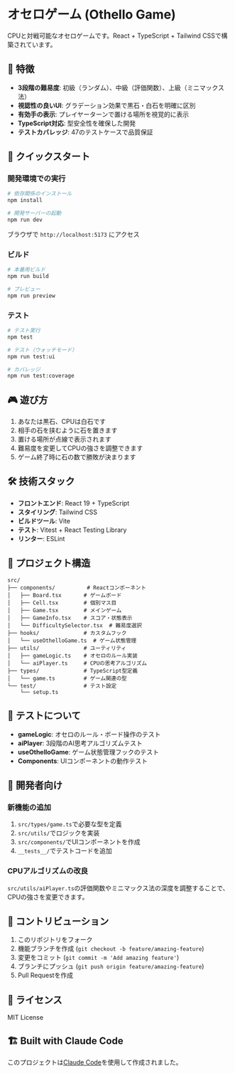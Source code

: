 # オセロゲーム (Othello Game)

CPUと対戦可能なオセロゲームです。React + TypeScript + Tailwind CSSで構築されています。

## 🎯 特徴

- **3段階の難易度**: 初級（ランダム）、中級（評価関数）、上級（ミニマックス法）
- **視認性の良いUI**: グラデーション効果で黒石・白石を明確に区別
- **有効手の表示**: プレイヤーターンで置ける場所を視覚的に表示
- **TypeScript対応**: 型安全性を確保した開発
- **テストカバレッジ**: 47のテストケースで品質保証

## 🚀 クイックスタート

### 開発環境での実行

```bash
# 依存関係のインストール
npm install

# 開発サーバーの起動
npm run dev
```

ブラウザで `http://localhost:5173` にアクセス

### ビルド

```bash
# 本番用ビルド
npm run build

# プレビュー
npm run preview
```

### テスト

```bash
# テスト実行
npm test

# テスト（ウォッチモード）
npm run test:ui

# カバレッジ
npm run test:coverage
```

## 🎮 遊び方

1. あなたは黒石、CPUは白石です
2. 相手の石を挟むように石を置きます
3. 置ける場所が点線で表示されます
4. 難易度を変更してCPUの強さを調整できます
5. ゲーム終了時に石の数で勝敗が決まります

## 🛠 技術スタック

- **フロントエンド**: React 19 + TypeScript
- **スタイリング**: Tailwind CSS
- **ビルドツール**: Vite
- **テスト**: Vitest + React Testing Library
- **リンター**: ESLint

## 📁 プロジェクト構造

```
src/
├── components/          # Reactコンポーネント
│   ├── Board.tsx       # ゲームボード
│   ├── Cell.tsx        # 個別マス目
│   ├── Game.tsx        # メインゲーム
│   ├── GameInfo.tsx    # スコア・状態表示
│   └── DifficultySelector.tsx  # 難易度選択
├── hooks/              # カスタムフック
│   └── useOthelloGame.ts  # ゲーム状態管理
├── utils/              # ユーティリティ
│   ├── gameLogic.ts    # オセロのルール実装
│   └── aiPlayer.ts     # CPUの思考アルゴリズム
├── types/              # TypeScript型定義
│   └── game.ts         # ゲーム関連の型
└── test/               # テスト設定
    └── setup.ts
```

## 🧪 テストについて

- **gameLogic**: オセロのルール・ボード操作のテスト
- **aiPlayer**: 3段階のAI思考アルゴリズムテスト  
- **useOthelloGame**: ゲーム状態管理フックのテスト
- **Components**: UIコンポーネントの動作テスト

## 📝 開発者向け

### 新機能の追加

1. `src/types/game.ts`で必要な型を定義
2. `src/utils/`でロジックを実装
3. `src/components/`でUIコンポーネントを作成
4. `__tests__/`でテストコードを追加

### CPUアルゴリズムの改良

`src/utils/aiPlayer.ts`の評価関数やミニマックス法の深度を調整することで、CPUの強さを変更できます。

## 🤝 コントリビューション

1. このリポジトリをフォーク
2. 機能ブランチを作成 (`git checkout -b feature/amazing-feature`)
3. 変更をコミット (`git commit -m 'Add amazing feature'`)
4. ブランチにプッシュ (`git push origin feature/amazing-feature`)
5. Pull Requestを作成

## 📄 ライセンス

MIT License

## 🏗 Built with Claude Code

このプロジェクトは[Claude Code](https://claude.ai/code)を使用して作成されました。